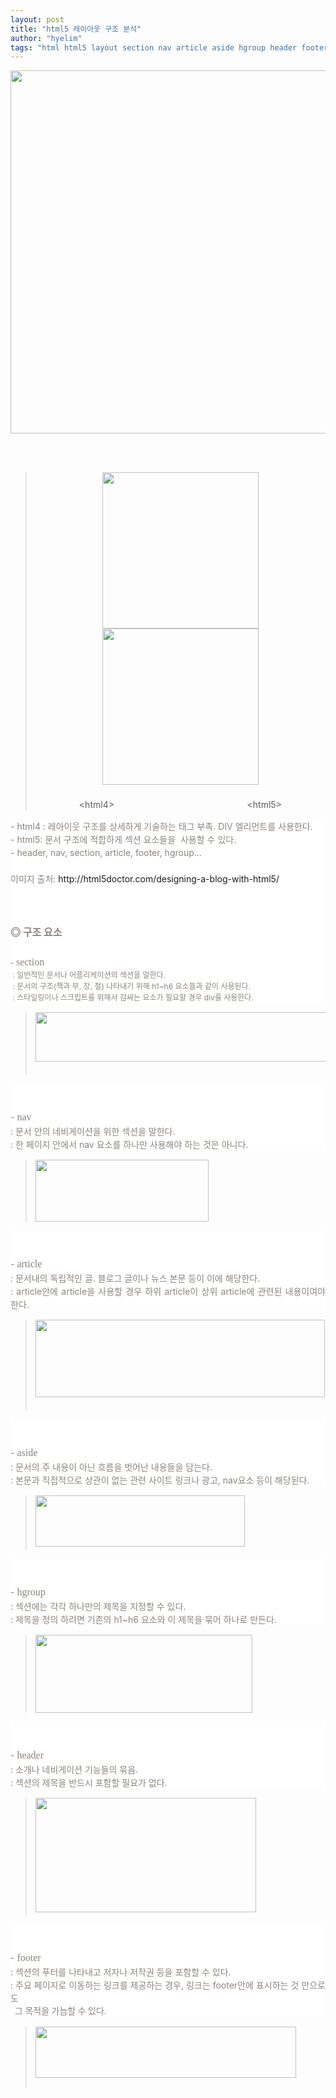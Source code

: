 ```yaml
---
layout: post
title: "html5 레이아웃 구조 분석"
author: "hyelim"
tags: "html html5 layout section nav article aside hgroup header footer" 
---
```


<p><img id="se_object_1512707961821" src="http://blogfiles.naver.net/20161013_179/violetfoam_1476342013351G5XVr_JPEG/%BB%E7%C0%CC%C6%AE%B7%B9%C0%CC%BE%C6%BF%F4%B1%B8%C1%B6%BA%D0%BC%AE.jpg" class="__se_object" s_type="attachment" s_subtype="photo" style="width: 550px; height: 581px; border-color: rgb(0, 0, 0); rwidth:550px; rheight:581px;" width="550" height="581" imgqe="true" jsonvalue="%7B%7D" rwidth="550px" rheight="581px" sqeid="QE_151270791699197536">&nbsp;</p><p><br></p><blockquote class="se2_quote3"><div style="line-height: 1.5; text-align: center;"><img src="http://postfiles15.naver.net/20110325_110/kkogom_1301048422865vNUIE_GIF/html5-before1.gif?type=w2" width="250" height="250" id="20110325_110/kkogom_1301048422865vNUIE_GIF/html5-before1.gif" alt="" class="_photoImage" style="border: none rgb(0, 0, 0); cursor: pointer;"><img src="http://postfiles14.naver.net/20110325_61/kkogom_1301048422761eW6h5_GIF/html5-after1.gif?type=w2" width="250" height="250" id="20110325_61/kkogom_1301048422761eW6h5_GIF/html5-after1.gif" alt="" class="_photoImage" style="border: none rgb(0, 0, 0); cursor: pointer;" sqeid="QE_15127079207038272"></div><div style="line-height: 1.5; text-align: center;"><br></div><div style="line-height: 1.5; text-align: center;">&lt;html4&gt; &nbsp; &nbsp; &nbsp; &nbsp; &nbsp; &nbsp; &nbsp; &nbsp; &nbsp; &nbsp; &nbsp; &nbsp; &nbsp; &nbsp; &nbsp; &nbsp; &nbsp; &nbsp; &nbsp; &nbsp; &nbsp; &nbsp; &nbsp; &nbsp; &nbsp; &nbsp; &nbsp;&lt;html5&gt;</div></blockquote><div style="line-height: 1.5; color: rgb(138, 131, 126); background-color: rgb(255, 255, 255);">- html4 : 레아이웃 구조를 상세하게 기술하는 태그 부족. DIV 엘리먼트를 사용한다.</div><div style="line-height: 1.5; color: rgb(138, 131, 126); background-color: rgb(255, 255, 255);">- html5: 문서 구조에 적합하게 섹션 요소들을 &nbsp;사용할 수 있다.</div><div style="line-height: 1.5; color: rgb(138, 131, 126); background-color: rgb(255, 255, 255);">- header,&nbsp;nav,&nbsp;section,&nbsp;article,&nbsp;footer,&nbsp;hgroup...<span style="font-size: 10pt;"></span></div><div style="line-height: 1.5; color: rgb(138, 131, 126); background-color: rgb(255, 255, 255);"><br></div><div style="line-height: 1.5; color: rgb(138, 131, 126);  background-color: rgb(255, 255, 255);">이미지 출처:&nbsp;<a target="_blank" class="con_link" href="http://html5doctor.com/designing-a-blog-with-html5/" style="text-decoration: none; word-wrap: break-word;">http://html5doctor.com/designing-a-blog-with-html5/</a></div><div style="line-height: 1.5; color: rgb(138, 131, 126);  background-color: rgb(255, 255, 255);"><br></div><div style="line-height: 1.5; color: rgb(138, 131, 126); background-color: rgb(255, 255, 255);"><br></div><div style="line-height: 1.5; color: rgb(138, 131, 126); background-color: rgb(255, 255, 255);"><br></div><div style="line-height: 1.5; color: rgb(138, 131, 126); background-color: rgb(255, 255, 255);"><b><span style="font-size: 12pt;">◎ 구조 요소</span></b></div><div style="line-height: 1.5; color: rgb(138, 131, 126); background-color: rgb(255, 255, 255);"><b><span style="font-size: 12pt;"><br></span></b></div><div style="line-height: 1.5; color: rgb(138, 131, 126); background-color: rgb(255, 255, 255);"><span style="font-size: 9pt;">-&nbsp;<span style="font-family: verdana; font-size: 12pt;">section</span></span></div><div style="line-height: 1.5; color: rgb(138, 131, 126); background-color: rgb(255, 255, 255);"><span style="font-size: 9pt;">&nbsp;: 일반적인 문서나 어플리케이션의 섹션을 말한다.</span></div><div style="line-height: 1.5; color: rgb(138, 131, 126); background-color: rgb(255, 255, 255);"><span style="font-size: 9pt;">&nbsp;: 문서의 구조(책과 부, 장, 절) 나타내기 위해 h1~h6 요소들과 같이 사용된다.</span></div><div style="line-height: 1.5; color: rgb(138, 131, 126); background-color: rgb(255, 255, 255);"><span style="font-size: 9pt;">&nbsp;: 스타일링이나 스크립트를 위해서 감싸는 요소가 필요할 경우 div를 사용한다.</span></div><blockquote class="se2_quote3"><div style="line-height: 1.5; text-align: left;"><img src="http://postfiles6.naver.net/20110325_197/kkogom_1301048785294bQcIT_JPEG/01.jpg?type=w2" width="474" height="79" id="20110325_197/kkogom_1301048785294bQcIT_JPEG/01.jpg" alt="" class="_photoImage" style="border: none rgb(0, 0, 0); cursor: pointer;" sqeid="QE_151270792897245334">&nbsp;</div></blockquote><div style="line-height: 1.5; color: rgb(138, 131, 126); text-align: justify; background-color: rgb(255, 255, 255);"><br></div><div style="line-height: 1.5; color: rgb(138, 131, 126); text-align: justify; background-color: rgb(255, 255, 255);"><br></div><div style="line-height: 1.5; color: rgb(138, 131, 126); text-align: justify; background-color: rgb(255, 255, 255);">-&nbsp;<span style="font-family: verdana; font-size: 12pt;">nav</span></div><div style="line-height: 1.5; color: rgb(138, 131, 126); text-align: justify; background-color: rgb(255, 255, 255);">: 문서 안의 네비게이션을 위한 섹션을 말한다.</div><div style="line-height: 1.5; color: rgb(138, 131, 126); text-align: justify; background-color: rgb(255, 255, 255);">: 한 페이지 안에서 nav 요소를 하나만 사용해야 하는 것은 아니다.</div><blockquote class="se2_quote3"><div style="line-height: 1.5;"><img src="http://postfiles15.naver.net/20110325_222/kkogom_13010496937478ycr2_JPEG/02.jpg?type=w2" width="277" height="99" id="20110325_222/kkogom_13010496937478ycr2_JPEG/02.jpg" alt="" class="_photoImage" style="border: none; cursor: pointer;"></div></blockquote><div style="line-height: 1.5; color: rgb(138, 131, 126); text-align: justify; background-color: rgb(255, 255, 255);"><br></div><div style="line-height: 1.5; color: rgb(138, 131, 126); text-align: justify; background-color: rgb(255, 255, 255);"><br></div><div style="line-height: 1.5; color: rgb(138, 131, 126); text-align: justify; background-color: rgb(255, 255, 255);">-&nbsp;<span style="font-family: verdana; font-size: 12pt;">article</span></div><div style="line-height: 1.5; color: rgb(138, 131, 126); text-align: justify; background-color: rgb(255, 255, 255);">: 문서내의 독립적인 글. 블로그 글이나 뉴스 본문 등이 이에 해당한다.</div><div style="line-height: 1.5; color: rgb(138, 131, 126); text-align: justify; background-color: rgb(255, 255, 255);">: article안에 article을 사용할 경우 하위&nbsp;article이 상위&nbsp;article에 관련된 내용이여야 한다.</div><blockquote class="se2_quote3"><div style="line-height: 1.5;"><img src="http://postfiles16.naver.net/20110325_191/kkogom_1301050204853XgnWD_JPEG/03.jpg?type=w2" width="463" height="124" id="20110325_191/kkogom_1301050204853XgnWD_JPEG/03.jpg" alt="" class="_photoImage" style="border: none rgb(0, 0, 0); cursor: pointer;">&nbsp;</div></blockquote><div style="line-height: 1.5; color: rgb(138, 131, 126); text-align: justify; background-color: rgb(255, 255, 255);"><div style="line-height: 1.5;"><br></div><div style="line-height: 1.5;"><br></div><div style="line-height: 1.5;">-&nbsp;<span style="font-family: verdana; font-size: 12pt;">aside</span></div><div style="line-height: 1.5;">: 문서의 주 내용이 아닌 흐름을 벗어난 내용들을 담는다.</div></div><div style="line-height: 1.5; color: rgb(138, 131, 126); text-align: justify; background-color: rgb(255, 255, 255);">: 본문과 직접적으로 상관이 없는 관련 사이트 링크나 광고, nav요소 등이 해당된다.</div><blockquote class="se2_quote3"><div style="line-height: 1.5;"><img src="http://postfiles9.naver.net/20110325_40/kkogom_1301050722648hySTf_JPEG/04.jpg?type=w2" width="335" height="82" id="20110325_40/kkogom_1301050722648hySTf_JPEG/04.jpg" alt="" class="_photoImage" style="border: none; cursor: pointer;">&nbsp;</div></blockquote><div style="line-height: 1.5; color: rgb(138, 131, 126); text-align: justify; background-color: rgb(255, 255, 255);"><div style="line-height: 1.5;"><br></div><div style="line-height: 1.5;"><br></div><div style="line-height: 1.5;">-&nbsp;<span style="font-family: verdana; font-size: 12pt;"><span class="Apple-style-span" style="line-height: 24px;">hgroup</span></span></div><div style="line-height: 1.5;">: 섹션에는 각각 하나만의 제목을 지정할 수 있다.</div></div><div style="line-height: 1.5; color: rgb(138, 131, 126); text-align: justify; background-color: rgb(255, 255, 255);">: 제목을 정의 하려면 기존의 h1~h6 요소와 이 제목을 묶어 하나로 만든다.</div><blockquote class="se2_quote3"><div style="line-height: 1.5;"><img src="http://postfiles15.naver.net/20110325_190/kkogom_1301051393042qGQ0D_JPEG/05.jpg?type=w2" width="347" height="125" id="20110325_190/kkogom_1301051393042qGQ0D_JPEG/05.jpg" alt="" class="_photoImage" style="border: none; cursor: pointer;"></div></blockquote><div style="line-height: 1.5; color: rgb(138, 131, 126); ftext-align: justify; background-color: rgb(255, 255, 255);"><br></div><div style="line-height: 1.5; color: rgb(138, 131, 126); text-align: justify; background-color: rgb(255, 255, 255);"><br></div><div style="line-height: 1.5; color: rgb(138, 131, 126); text-align: justify; background-color: rgb(255, 255, 255);">-&nbsp;<span style="font-family: verdana; font-size: 12pt;"><span class="Apple-style-span" style="line-height: 24px;">header</span></span></div><div style="line-height: 1.5; color: rgb(138, 131, 126); text-align: justify; background-color: rgb(255, 255, 255);"><div style="line-height: 1.5;">: 소개나 네비게이션 기능들의 묶음.</div></div><div style="line-height: 1.5; color: rgb(138, 131, 126); text-align: justify; background-color: rgb(255, 255, 255);">: 섹션의 제목을 반드시 포함할 필요가 없다.</div><blockquote class="se2_quote3"><div style="line-height: 1.5;"><img src="http://postfiles12.naver.net/20110325_75/kkogom_1301051799607jfk1f_JPEG/06.jpg?type=w2" width="353" height="183" id="20110325_75/kkogom_1301051799607jfk1f_JPEG/06.jpg" alt="" class="_photoImage" style="border: none; cursor: pointer;">&nbsp;</div></blockquote><div style="line-height: 1.5; color: rgb(138, 131, 126); text-align: justify; background-color: rgb(255, 255, 255);"><div style="line-height: 1.5;"><br></div><div style="line-height: 1.5;"><br></div><div style="line-height: 1.5;">-&nbsp;<span style="font-family: verdana; font-size: 12pt;"><span class="Apple-style-span" style="line-height: 24px;">footer</span></span></div><div style="line-height: 1.5;">: 섹션의 푸터를 나타내고 저자나 저작권 등을 포함할 수 있다.</div></div><div style="line-height: 1.5; color: rgb(138, 131, 126); text-align: justify; background-color: rgb(255, 255, 255);">: 주요 페이지로 이동하는 링크를 제공하는 경우, 링크는 footer안에 표시하는 것 만으로도</div><div style="line-height: 1.5; color: rgb(138, 131, 126); font-family: 돋움; text-align: justify; background-color: rgb(255, 255, 255);">&nbsp;&nbsp;그 목적을 가늠할 수 있다.</div><blockquote class="se2_quote3"><div style="line-height: 1.5;"><img src="http://postfiles3.naver.net/20110325_162/kkogom_1301052463895EKXIU_JPEG/07.jpg?type=w2" width="417" height="82" id="20110325_162/kkogom_1301052463895EKXIU_JPEG/07.jpg" alt="" class="_photoImage" style="border: none rgb(0, 0, 0); cursor: pointer;"><br></div><div>&nbsp;</div></blockquote>
